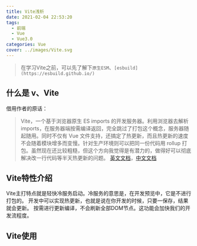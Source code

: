 ```yaml
---
title: Vite浅析
date: 2021-02-04 22:53:20
tags:
  - 前端
  - Vue
  - Vue3.0
categories: Vue
cover: ../images/Vite.svg
---
```

> 在学习Vite之前，可以先了解下`原生ESM`、`[esbuild](https://esbuild.github.io/)`
## 什么是 v、Vite

借用作者的原话：

> Vite，一个基于浏览器原生 ES imports 的开发服务器。利用浏览器去解析 imports，在服务器端按需编译返回，完全跳过了打包这个概念，服务器随起随用。同时不仅有 Vue 文件支持，还搞定了热更新，而且热更新的速度不会随着模块增多而变慢。针对生产环境则可以把同一份代码用 rollup 打包。虽然现在还比较粗糙，但这个方向我觉得是有潜力的，做得好可以彻底解决改一行代码等半天热更新的问题。
> [英文文档](https://vitejs.dev/)，[中文文档](https://cn.vitejs.dev/)

## Vite特性介绍
Vite主打特点就是轻快冷服务启动。冷服务的意思是，在开发预览中，它是不进行打包的。
开发中可以实现热更新，也就是说在你开发的时候，只要一保存，结果就会更新。
按需进行更新编译，不会刷新全部DOM节点。这功能会加快我们的开发流程度。

## Vite使用